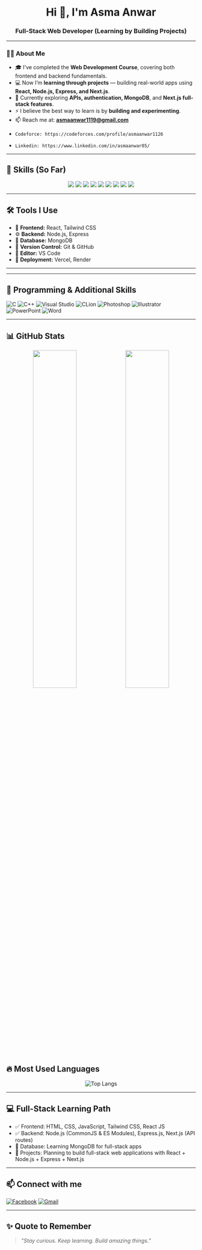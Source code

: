 <h1 align="center">Hi 👋, I'm Asma Anwar</h1>
<h3 align="center">Full-Stack Web Developer (Learning by Building Projects)</h3>

---

### 👩‍💻 About Me

- 🎓 I’ve completed the **Web Development Course**, covering both frontend and backend fundamentals.  
- 💻 Now I’m **learning through projects** — building real-world apps using **React, Node.js, Express, and Next.js**.  
- 🌱 Currently exploring **APIs, authentication, MongoDB**, and **Next.js full-stack features**.  
- ⚡ I believe the best way to learn is by **building and experimenting**.  
- 📫 Reach me at: **asmaanwar1119@gmail.com**
-     Codeforce: https://codeforces.com/profile/asmaanwar1126
-     Linkedin: https://www.linkedin.com/in/asmaanwar05/

---

## 🧠 Skills (So Far)

<p align="center">
  <img src="https://img.shields.io/badge/HTML5-E34F26?style=flat&logo=html5&logoColor=white" />
  <img src="https://img.shields.io/badge/CSS3-1572B6?style=flat&logo=css3&logoColor=white" />
  <img src="https://img.shields.io/badge/JavaScript-F7DF1E?style=flat&logo=javascript&logoColor=black" />
  <img src="https://img.shields.io/badge/TailwindCSS-38B2AC?style=flat&logo=tailwind-css&logoColor=white" />
  <img src="https://img.shields.io/badge/React-20232A?style=flat&logo=react&logoColor=61DAFB" />
  <img src="https://img.shields.io/badge/Node.js-339933?style=flat&logo=nodedotjs&logoColor=white" />
  <img src="https://img.shields.io/badge/Express.js-000000?style=flat&logo=express&logoColor=white" />
  <img src="https://img.shields.io/badge/Next.js-000000?style=flat&logo=nextdotjs&logoColor=white" />
  <img src="https://img.shields.io/badge/MongoDB-4EA94B?style=flat&logo=mongodb&logoColor=white" />
</p>

---

## 🛠 Tools I Use

- 🧩 **Frontend:** React, Tailwind CSS  
- ⚙️ **Backend:** Node.js, Express  
- 💾 **Database:** MongoDB  
- 🧠 **Version Control:** Git & GitHub  
- 🧰 **Editor:** VS Code  
- 🚀 **Deployment:** Vercel, Render  

---

---

## 🧰 Programming & Additional Skills

![C](https://img.shields.io/badge/C-00599C?style=flat&logo=c&logoColor=white)
![C++](https://img.shields.io/badge/C++-00599C?style=flat&logo=c%2B%2B&logoColor=white)
![Visual Studio](https://img.shields.io/badge/Visual_Studio-5C2D91?style=flat&logo=visual-studio&logoColor=white)
![CLion](https://img.shields.io/badge/CLion-000000?style=flat&logo=clion&logoColor=white)
![Photoshop](https://img.shields.io/badge/Photoshop-31A8FF?style=flat&logo=adobe-photoshop&logoColor=white)
![Illustrator](https://img.shields.io/badge/Illustrator-FF9A00?style=flat&logo=adobe-illustrator&logoColor=white)
![PowerPoint](https://img.shields.io/badge/PowerPoint-D24726?style=flat&logo=microsoft-powerpoint&logoColor=white)
![Word](https://img.shields.io/badge/Word-2B579A?style=flat&logo=microsoft-word&logoColor=white)

---
## 📊 GitHub Stats

<p align="center">
  <img width="48%" src="https://github-readme-stats.vercel.app/api?username=AsmaAnwar05&show_icons=true&theme=radical" />
  <img width="48%" src="https://github-readme-streak-stats.herokuapp.com/?user=AsmaAnwar05&theme=radical" />
</

---

## 🔥 Most Used Languages

<p align="center">
  <img src="https://github-readme-stats.vercel.app/api/top-langs/?username=AsmaAnwar05&layout=compact&theme=radical" alt="Top Langs" />
</p>

---

## 💻 Full-Stack Learning Path

- ✅ Frontend: HTML, CSS, JavaScript, Tailwind CSS, React JS  
- ✅ Backend: Node.js (CommonJS & ES Modules), Express.js, Next.js (API routes)  
- 🔄 Database: Learning MongoDB for full-stack apps  
- 📂 Projects: Planning to build full-stack web applications with React + Node.js + Express + Next.js  

---

## 📫 Connect with me

[![Facebook](https://img.shields.io/badge/Facebook-1877F2?style=flat&logo=facebook&logoColor=white)](https://www.facebook.com/share/1KF3R5W7LJ/?mibextid=wwXIfr)
[![Gmail](https://img.shields.io/badge/Gmail-D14836?style=flat&logo=gmail&logoColor=white)](mailto:asmaanwar1119@gmail.com)

---

## ✨ Quote to Remember

> *"Stay curious. Keep learning. Build amazing things."*

